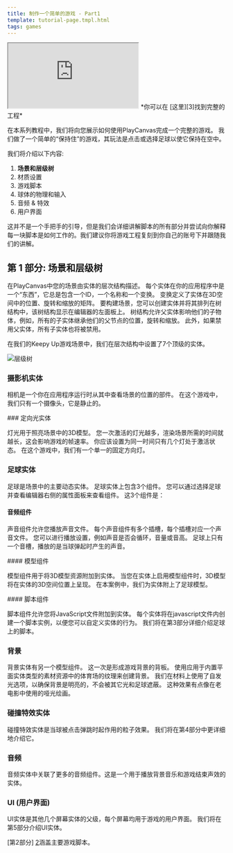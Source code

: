 ```yaml
---
title: 制作一个简单的游戏 - Part1
template: tutorial-page.tmpl.html
tags: games
---
```


<iframe src="https://playcanv.as/p/KH37bnOk?overlay=false"></iframe>
*你可以在 [这里][3]找到完整的工程*

在本系列教程中，我们将向您展示如何使用PlayCanvas完成一个完整的游戏。 我们做了一个简单的“保持住”的游戏，其玩法是点击或选择足球以使它保持在空中。

我们将介绍以下内容:

1. **场景和层级树**
1. 材质设置
1. 游戏脚本
1. 球体的物理和输入
1. 音频 & 特效
1. 用户界面

这并不是一个手把手的引导，但是我们会详细讲解脚本的所有部分并尝试向你解释每一块脚本是如何工作的。我们建议你将游戏工程复刻到你自己的账号下并跟随我们的讲解。

## 第 1 部分: 场景和层级树

在PlayCanvas中您的场景由实体的层次结构描述。 每个实体在你的应用程序中是一个“东西”，它总是包含一个ID，一个名称和一个变换。 变换定义了实体在3D空间中的位置、旋转和缩放的矩阵。 要构建场景，您可以创建实体并将其排列在树结构中，该树结构显示在编辑器的左面板上。 树结构允许父实体影响他们的子物体，例如，所有的子实体继承他们的父节点的位置，旋转和缩放。 此外，如果禁用父实体，所有子实体也将被禁用。

在我们的Keepy Up游戏场景中，我们在层次结构中设置了7个顶级的实体。

![层级树][1]

### 摄影机实体

相机是一个你在应用程序运行时从其中查看场景的位置的部件。 在这个游戏中，我们只有一个摄像头，它是静止的。

### 定向光实体

灯光用于照亮场景中的3D模型。 您一次激活的灯光越多，渲染场景所需的时间就越长，这会影响游戏的帧速率。 你应该设置为同一时间只有几个灯处于激活状态。 在这个游戏中，我们有一个单一的固定方向灯。

### 足球实体

足球是场景中的主要动态实体。 足球实体上包含3个组件。 您可以通过选择足球并查看编辑器右侧的属性面板来查看组件。 这3个组件是：

#### 音频组件

声音组件允许您播放声音文件。 每个声音组件有多个插槽，每个插槽对应一个声音文件。 您可以进行播放设置，例如声音是否会循环，音量或音高。 足球上只有一个音槽，播放的是当球弹起时产生的声音。

#### 模型组件

模型组件用于将3D模型资源附加到实体。 当您在实体上启用模型组件时，3D模型将在实体的3D空间位置上呈现。 在本案例中，我们为实体附上了足球模型。

#### 脚本组件

脚本组件允许您将JavaScript文件附加到实体。 每个实体将在javascript文件内创建一个脚本实例，以便您可以自定义实体的行为。 我们将在第3部分详细介绍足球上的脚本。

### 背景

背景实体有另一个模型组件。 这一次是形成游戏背景的背板。 使用应用于内置平面实体类型的素材资源中的体育场的纹理来创建背景。 我们在材料上使用了自发光选项，以确保背景是明亮的，不会被其它光和足球遮蔽。 这种效果有点像在老电影中使用的哑光绘画。

### 碰撞特效实体

碰撞特效实体是当球被点击弹跳时起作用的粒子效果。 我们将在第4部分中更详细地介绍它。

### 音频

音频实体中关联了更多的音频组件。这是一个用于播放背景音乐和游戏结束声效的实体。

### UI (用户界面)

UI实体是其他几个屏幕实体的父级，每个屏幕均用于游戏的用户界面。 我们将在第5部分介绍UI实体。

[第2部分] [2]涵盖主要游戏脚本。

[1]: /images/tutorials/beginner/keepyup-part-one/hierarchy.jpg
[2]: /tutorials/beginner/keepyup-part-two
[3]: https://playcanvas.com/project/406050

